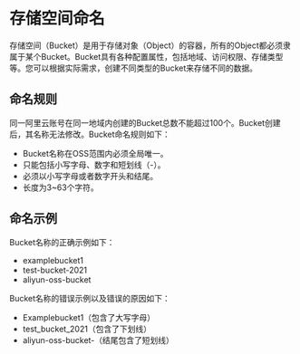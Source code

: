 # 存储空间命名

存储空间（Bucket）是用于存储对象（Object）的容器，所有的Object都必须隶属于某个Bucket。Bucket具有各种配置属性，包括地域、访问权限、存储类型等。您可以根据实际需求，创建不同类型的Bucket来存储不同的数据。

## 命名规则

同一阿里云账号在同一地域内创建的Bucket总数不能超过100个。Bucket创建后，其名称无法修改。Bucket命名规则如下：

-   Bucket名称在OSS范围内必须全局唯一。
-   只能包括小写字母、数字和短划线（-）。
-   必须以小写字母或者数字开头和结尾。
-   长度为3~63个字符。

## 命名示例

Bucket名称的正确示例如下：

-   examplebucket1
-   test-bucket-2021
-   aliyun-oss-bucket

Bucket名称的错误示例以及错误的原因如下：

-   Examplebucket1（包含了大写字母）
-   test\_bucket\_2021（包含了下划线）
-   aliyun-oss-bucket-（结尾包含了短划线）

